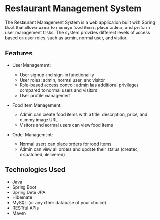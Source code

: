 # Restaurant Management System

The Restaurant Management System is a web application built with Spring Boot that allows users to manage food items, place orders, and perform user management tasks. The system provides different levels of access based on user roles, such as admin, normal user, and visitor.

## Features

- User Management:
     - User signup and sign-in functionality
    - User roles: admin, normal user, and visitor
    - Role-based access control: admin has additional privileges compared to normal users and visitors
     - User profile management

- Food Item Management:
    - Admin can create food items with a title, description, price, and dummy image URL
    - Visitors and normal users can view food items

- Order Management:
  - Normal users can place orders for food items
  - Admin can view all orders and update their status (created, dispatched, delivered)

## Technologies Used

- Java
- Spring Boot
- Spring Data JPA
- Hibernate
- MySQL (or any other database of your choice)
- RESTful APIs
- Maven

